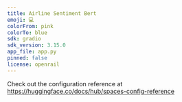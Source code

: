 ```yaml
---
title: Airline Sentiment Bert
emoji: 💻
colorFrom: pink
colorTo: blue
sdk: gradio
sdk_version: 3.15.0
app_file: app.py
pinned: false
license: openrail
---
```


Check out the configuration reference at https://huggingface.co/docs/hub/spaces-config-reference
